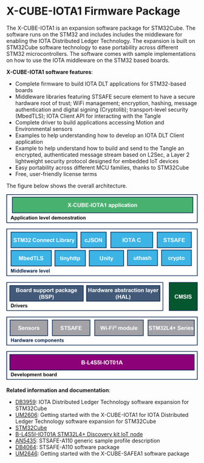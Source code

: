 # X-CUBE-IOTA1 Firmware Package
The X-CUBE-IOTA1 is an expansion software package for STM32Cube.
The software runs on the STM32 and includes includes the middleware 
for enabling the IOTA Distributed Ledger Technology. The expansion 
is built on STM32Cube software technology to ease portability across 
different STM32 microcontrollers. The software comes with sample 
implementations on how to use the IOTA middleware on the STM32 based 
boards.

**X-CUBE-IOTA1 software features**:

- Complete firmware to build IOTA DLT applications for STM32-based boards
- Middleware libraries featuring STSAFE secure element to have a secure hardware root of trust; WiFi management; encryption, hashing, message authentication and digital signing (Cryptolib); transport-level security (MbedTLS); IOTA Client API for interacting with the Tangle
- Complete driver to build applications accessing Motion and Environmental sensors
- Examples to help understanding how to develop an IOTA DLT Client application
- Example to help understand how to build and send to the Tangle an encrypted, authenticated message stream based on L2Sec, a Layer 2 lightweight security protocol designed for embedded IoT devices
- Easy portability across different MCU families, thanks to STM32Cube
- Free, user-friendly license terms

The figure below shows the overall architecture.

[![X-CUBE-IOTA1 Block Diagram](_htmresc/X-CUBE-IOTA1_v2.1.0_BlockDiagram.png)]()

**Related information and documentation**:

- [DB3959](https://www.st.com/resource/en/data_brief/x-cube-iota1.pdf): IOTA Distributed Ledger Technology software expansion for STM32Cube
- [UM2606](https://www.st.com/resource/en/user_manual/dm00628441-getting-started-with-the-iota-distributed-ledger-technology-software-expansion-for-stm32cube-stmicroelectronics.pdf): Getting started with the X-CUBE-IOTA1 for IOTA Distributed Ledger Technology software expansion for STM32Cube
- [STM32Cube](http://www.st.com/stm32cube)
- [B-L4S5I-IOT01A STM32L4+ Discovery kit IoT node](https://www.st.com/content/st_com/en/products/evaluation-tools/product-evaluation-tools/mcu-mpu-eval-tools/stm32-mcu-mpu-eval-tools/stm32-discovery-kits/b-l4s5i-iot01a.html)
- [AN5435](https://www.st.com/resource/en/application_note/an5435-stsafea110-generic-sample-profile-description-stmicroelectronics.pdf): STSAFE-A110 generic sample profile description
- [DB4064](https://www.st.com/resource/en/data_brief/x-cube-safea1.pdf): STSAFE-A110 software package
- [UM2646](https://www.st.com/resource/en/user_manual/um2646-getting-started-with-the-xcubesafea1-software-package-stmicroelectronics.pdf): Getting started with the X-CUBE-SAFEA1 software package
